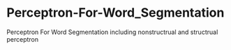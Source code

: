 # Perceptron-For-Word_Segmentation
Perceptron For Word Segmentation including nonstructrual and structrual perceptron
